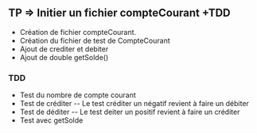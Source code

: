 ## TP => Initier un fichier compteCourant +TDD

- Création de fichier compteCourant.
- Création du fichier de test de CompteCourant
- Ajout de crediter et debiter
- Ajout de double getSolde()

### TDD
- Test du nombre de compte courant
- Test de créditer
-- Le test créditer un négatif revient à faire un débiter
- Test de déditer
-- Le test deiter un positif revient à faire un créditer
- Test avec getSolde